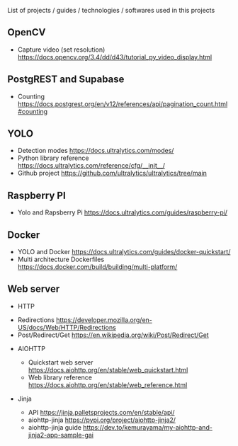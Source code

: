 List of projects / guides / technologies / softwares used in this projects

## OpenCV

 * Capture video (set resolution) https://docs.opencv.org/3.4/dd/d43/tutorial_py_video_display.html

## PostgREST and Supabase

 * Counting https://docs.postgrest.org/en/v12/references/api/pagination_count.html#counting

## YOLO

* Detection modes https://docs.ultralytics.com/modes/
* Python library reference https://docs.ultralytics.com/reference/cfg/__init__/
* Github project https://github.com/ultralytics/ultralytics/tree/main

## Raspberry PI

* Yolo and Rapsberry Pi https://docs.ultralytics.com/guides/raspberry-pi/

## Docker

* YOLO and Docker https://docs.ultralytics.com/guides/docker-quickstart/
* Multi architecture Dockerfiles https://docs.docker.com/build/building/multi-platform/

## Web server

* HTTP

 - Redirections https://developer.mozilla.org/en-US/docs/Web/HTTP/Redirections
 - Post/Redirect/Get https://en.wikipedia.org/wiki/Post/Redirect/Get

* AIOHTTP

  - Quickstart web server https://docs.aiohttp.org/en/stable/web_quickstart.html
  - Web library reference https://docs.aiohttp.org/en/stable/web_reference.html

* Jinja 

  - API https://jinja.palletsprojects.com/en/stable/api/
  - aiohttp-jinja https://pypi.org/project/aiohttp-jinja2/
  - aiohttp-jinja guide https://dev.to/kemurayama/my-aiohttp-and-jinja2-app-sample-gai
